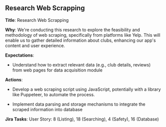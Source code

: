 ## Research Web Scrapping

**Title**: Research Web Scrapping

**Why**: We're conducting this research to explore the feasibility and methodology of web scraping, specifically from platforms like Yelp. This will enable us to gather detailed information about clubs, enhancing our app's content and user experience.

**Expectations**:
* Understand how to extract relevant data (e.g., club details, reviews) from web pages for data acquisition module

**Actions**:
* Develop a web scraping script using JavaScript, potentially with a library like Puppeteer, to automate the process.

* Implement data parsing and storage mechanisms to integrate the scraped information into database

**Jira Tasks**: User Story: 8 (Listing), 18 (Searching), 4 (Safety), 16 (Database)

